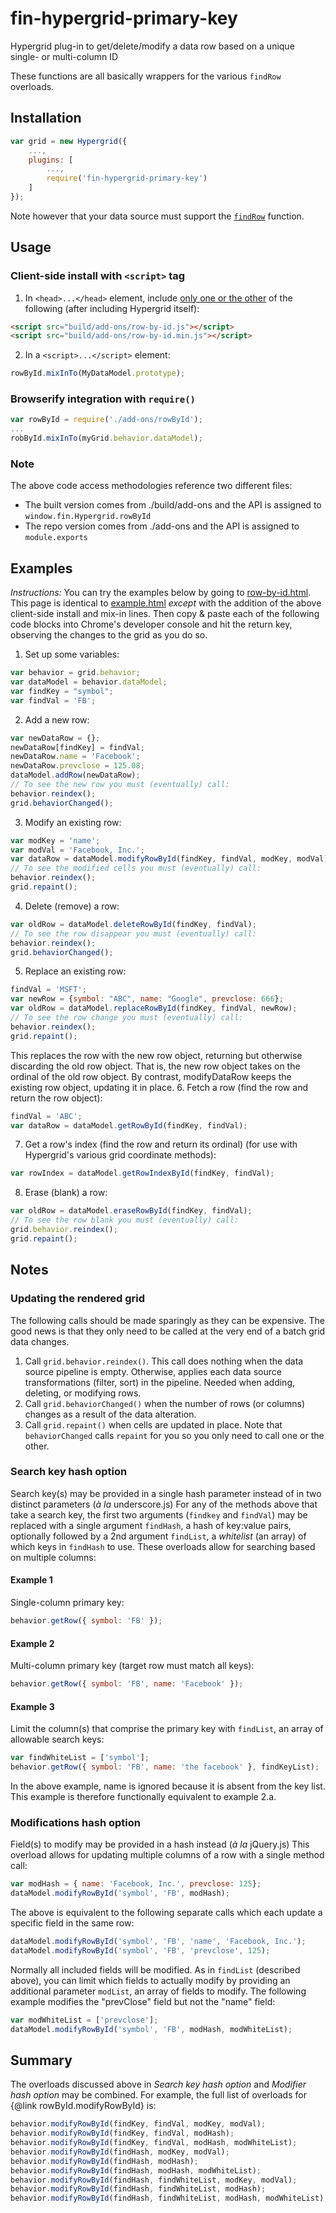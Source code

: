 # fin-hypergrid-primary-key

Hypergrid plug-in to get/delete/modify a data row based on a unique single- or multi-column ID

These functions are all basically wrappers for the various `findRow` overloads.

## Installation

```js
var grid = new Hypergrid({
    ...,
    plugins: [
        ...,
        require('fin-hypergrid-primary-key')
    ]
});
```

Note however that your data source must support the [`findRow`](https://github.com/fin-hypergrid/fin-hypergrid-find-row) function.

## Usage

### Client-side install with `<script>` tag

1. In `<head>...</head>` element, include <u>only one or the other</u> of the following (after including Hypergrid itself):
```html
<script src="build/add-ons/row-by-id.js"></script>
<script src="build/add-ons/row-by-id.min.js"></script>
```
2. In a `<script>...</script>` element:
```javascript
rowById.mixInTo(MyDataModel.prototype);
```

### Browserify integration with `require()`

```javascript
var rowById = require('./add-ons/rowById');
...
robById.mixInTo(myGrid.behavior.dataModel);
```

### Note

The above code access methodologies reference two different files:
* The built version comes from ./build/add-ons and the API is assigned to `window.fin.Hypergrid.rowById`
* The repo version comes from ./add-ons and the API is assigned to `module.exports`

## Examples

_Instructions:_ You can try the examples below by going to [row-by-id.html](http://openfin.github.io/fin-hypergrid/row-by-id.html). This page is identical to [example.html](http://openfin.github.io/fin-hypergrid/example.html) _except_ with the addition of the above client-side install and mix-in lines. Then copy & paste each of the following code blocks into Chrome's developer console and hit the return key, observing the changes to the grid as you do so.

1. Set up some variables:
```javascript
var behavior = grid.behavior;
var dataModel = behavior.dataModel;
var findKey = "symbol";
var findVal = 'FB';
```
2. Add a new row:
```javascript
var newDataRow = {};
newDataRow[findKey] = findVal;
newDataRow.name = 'Facebook';
newDataRow.prevclose = 125.08;
dataModel.addRow(newDataRow);
// To see the new row you must (eventually) call:
behavior.reindex();
grid.behaviorChanged();
```
3. Modify an existing row:
```javascript
var modKey = 'name';
var modVal = 'Facebook, Inc.';
var dataRow = dataModel.modifyRowById(findKey, findVal, modKey, modVal);
// To see the modified cells you must (eventually) call:
behavior.reindex();
grid.repaint();
```
4. Delete (remove) a row:
```javascript
var oldRow = dataModel.deleteRowById(findKey, findVal);
// To see the row disappear you must (eventually) call:
behavior.reindex();
grid.behaviorChanged();
```
5. Replace an existing row:
```javascript
findVal = 'MSFT';
var newRow = {symbol: "ABC", name: "Google", prevclose: 666};
var oldRow = dataModel.replaceRowById(findKey, findVal, newRow);
// To see the row change you must (eventually) call:
behavior.reindex();
grid.repaint();
```
This replaces the row with the new row object, returning but otherwise discarding the old row object. That is, the new row object takes on the ordinal of the old row object. By contrast, modifyDataRow keeps the existing row object, updating it in place.
6. Fetch a row (find the row and return the row object):
```javascript
findVal = 'ABC';
var dataRow = dataModel.getRowById(findKey, findVal);
```
7. Get a row's index (find the row and return its ordinal) (for use with Hypergrid's various grid coordinate methods):
```javascript
var rowIndex = dataModel.getRowIndexById(findKey, findVal);
```
8. Erase (blank) a row:
```javascript
var oldRow = dataModel.eraseRowById(findKey, findVal);
// To see the row blank you must (eventually) call:
grid.behavior.reindex();
grid.repaint();
```

## Notes

### Updating the rendered grid

The following calls should be made sparingly as they can be expensive. The good news is that they only need to be called at the very end of a batch grid data changes.
   1. Call `grid.behavior.reindex()`. This call does nothing when the data source pipeline is empty. Otherwise, applies each data source transformations (filter, sort) in the pipeline. Needed when adding, deleting, or modifying rows.
   2. Call `grid.behaviorChanged()` when the number of rows (or columns) changes as a result of the data alteration.
   3. Call `grid.repaint()` when cells are updated in place. Note that `behaviorChanged` calls `repaint` for you so you only need to call one or the other.

### Search key hash option

Search key(s) may be provided in a single hash parameter instead of in two distinct parameters (_à la_ underscore.js)
For any of the methods above that take a search key, the first two arguments (`findkey` and `findVal`) may be replaced with a single argument `findHash`, a hash of key:value pairs, optionally followed by a 2nd argument `findList`, a _whitelist_ (an array) of which keys in `findHash` to use. These overloads allow for searching based on multiple columns:

#### Example 1
Single-column primary key:
```javascript
behavior.getRow({ symbol: 'FB' });
```

#### Example 2
Multi-column primary key (target row must match all keys):
```javascript
behavior.getRow({ symbol: 'FB', name: 'Facebook' });
```

#### Example 3
Limit the column(s) that comprise the primary key with `findList`, an array of allowable search keys:
```javascript
var findWhiteList = ['symbol'];
behavior.getRow({ symbol: 'FB', name: 'the facebook' }, findKeyList);
```
In the above example, name is ignored because it is absent from the key list. This example is therefore functionally equivalent to example 2.a.

### Modifications hash option

Field(s) to modify may be provided in a hash instead (_à la_ jQuery.js)
This overload allows for updating multiple columns of a row with a single method call:
```javascript
var modHash = { name: 'Facebook, Inc.', prevclose: 125};
dataModel.modifyRowById('symbol', 'FB', modHash);
```
The above is equivalent to the following separate calls which each update a specific field in the same row:
```javascript
dataModel.modifyRowById('symbol', 'FB', 'name', 'Facebook, Inc.');
dataModel.modifyRowById('symbol', 'FB', 'prevclose', 125);
```
Normally all included fields will be modified. As in `findList` (described above), you can limit which fields to actually modify by providing an additional parameter `modList`, an array of fields to modify. The following example modifies the "prevClose" field but not the "name" field:
```javascript
var modWhiteList = ['prevclose'];
dataModel.modifyRowById('symbol', 'FB', modHash, modWhiteList);
```

## Summary

The overloads discussed above in _Search key hash option_ and _Modifier hash option_ may be combined. For example, the full list of overloads for {@link rowById.modifyRowById} is:

```javascript
behavior.modifyRowById(findKey, findVal, modKey, modVal);
behavior.modifyRowById(findKey, findVal, modHash);
behavior.modifyRowById(findKey, findVal, modHash, modWhiteList);
behavior.modifyRowById(findHash, modKey, modVal);
behavior.modifyRowById(findHash, modHash);
behavior.modifyRowById(findHash, modHash, modWhiteList);
behavior.modifyRowById(findHash, findWhiteList, modKey, modVal);
behavior.modifyRowById(findHash, findWhiteList, modHash);
behavior.modifyRowById(findHash, findWhiteList, modHash, modWhiteList);
```
